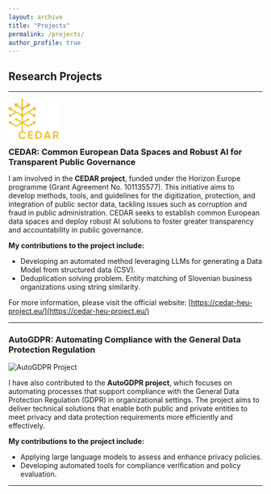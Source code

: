 ```yaml
---
layout: archive
title: "Projects"
permalink: /projects/
author_profile: true
---
```


## Research Projects
---

<div style="display: flex; align-items: center; gap: 15px; flex-wrap: wrap;">
  <img src="/images/LOGO-cedar.png" alt="CEDAR Project" style="max-width: 100px; height: auto;">
  <h3 style="margin: 0;">CEDAR: Common European Data Spaces and Robust AI for Transparent Public Governance</h3>
</div>

I am involved in the **CEDAR project**, funded under the Horizon Europe programme (Grant Agreement No. 101135577). This initiative aims to develop methods, tools, and guidelines for the digitization, protection, and integration of public sector data, tackling issues such as corruption and fraud in public administration. CEDAR seeks to establish common European data spaces and deploy robust AI solutions to foster greater transparency and accountability in public governance.

**My contributions to the project include:**

- Developing an automated method leveraging LLMs for generating a Data Model from structured data (CSV).
- Deduplication solving problem. Entity matching of Slovenian business organizations using string similarity.

For more information, please visit the official website: [https://cedar-heu-project.eu/](https://cedar-heu-project.eu/)

---

### AutoGDPR: Automating Compliance with the General Data Protection Regulation

![AutoGDPR Project](https://upload.wikimedia.org/wikipedia/commons/3/3f/Privacy_Icons_-_GDPR_Transparency.png)

I have also contributed to the **AutoGDPR project**, which focuses on automating processes that support compliance with the General Data Protection Regulation (GDPR) in organizational settings. The project aims to deliver technical solutions that enable both public and private entities to meet privacy and data protection requirements more efficiently and effectively.

**My contributions to the project include:**

- Applying large language models to assess and enhance privacy policies.
- Developing automated tools for compliance verification and policy evaluation.

---